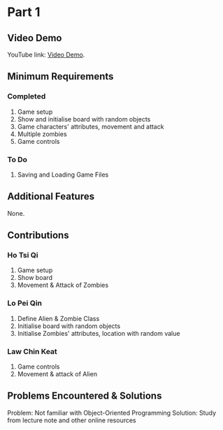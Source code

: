 # Part 1

## Video Demo

YouTube link: [Video Demo](https://www.youtube.com/watch?v=DGAXANWANtw).

## Minimum Requirements

### Completed

1. Game setup
2. Show and initialise board with random objects
3. Game characters' attributes, movement and attack
4. Multiple zombies
5. Game controls

### To Do

1. Saving and Loading Game Files

## Additional Features

None.

## Contributions

### Ho Tsi Qi

1. Game setup
2. Show board
3. Movement & Attack of Zombies

### Lo Pei Qin

1. Define Alien & Zombie Class
2. Initialise board with random objects
3. Initialise Zombies' attributes, location with random value

### Law Chin Keat

1. Game controls
2. Movement & attack of Alien

## Problems Encountered & Solutions

Problem: Not familiar with Object-Oriented Programming
Solution: Study from lecture note and other online resources